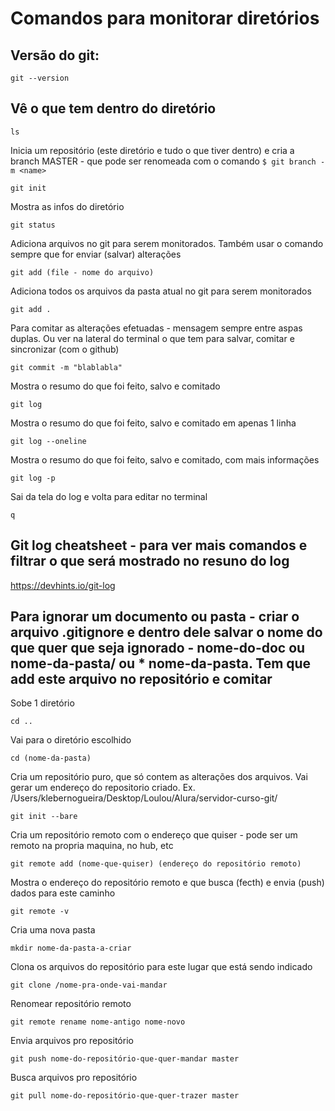 

# Comandos para monitorar diretórios

## Versão do git:
```
git --version
```


## Vê o que tem dentro do diretório
```
ls
```


Inicia um repositório (este diretório e tudo o que tiver dentro) e cria a branch MASTER - que pode ser renomeada com o comando ```$ git branch -m <name>```
```
git init
```


Mostra as infos do diretório
```
git status
```


Adiciona arquivos no git para serem monitorados. Também usar o comando sempre que for enviar (salvar) alterações
```
git add (file - nome do arquivo)
```


Adiciona todos os arquivos da pasta atual no git para serem monitorados
```
git add .
```


Para comitar as alterações efetuadas - mensagem sempre entre aspas duplas. Ou ver na lateral do terminal o que tem para salvar, comitar e sincronizar (com o github)
```
git commit -m "blablabla"
```


Mostra o resumo do que foi feito, salvo e comitado
```
git log
```


Mostra o resumo do que foi feito, salvo e comitado em apenas 1 linha
```
git log --oneline
```


Mostra o resumo do que foi feito, salvo e comitado, com mais informações
```
git log -p
```


 Sai da tela do log e volta para editar no terminal
```
q
```


## Git log cheatsheet - para ver mais comandos e filtrar o que será mostrado no resuno do log
https://devhints.io/git-log



## Para ignorar um documento ou pasta - criar o arquivo .gitignore e dentro dele salvar o nome do que quer que seja ignorado - nome-do-doc ou nome-da-pasta/  ou * nome-da-pasta. Tem que add este arquivo no repositório e comitar



Sobe 1 diretório
```
cd ..
```


Vai para o diretório escolhido
```
cd (nome-da-pasta)
````


Cria um repositório puro, que só contem as alterações dos arquivos. Vai gerar um endereço do repositorio criado. Ex. /Users/klebernogueira/Desktop/Loulou/Alura/servidor-curso-git/
```
git init --bare
```


Cria um repositório remoto com o endereço que quiser - pode ser um remoto na propria maquina, no hub, etc
```
git remote add (nome-que-quiser) (endereço do repositório remoto)
```


Mostra o endereço do repositório remoto e que busca (fecth) e envia (push) dados para este caminho
```
git remote -v
```

Cria uma nova pasta
```
mkdir nome-da-pasta-a-criar
```


Clona os arquivos do repositório para este lugar que está sendo indicado
```
git clone /nome-pra-onde-vai-mandar
```


Renomear repositório remoto
```
git remote rename nome-antigo nome-novo
```


Envia arquivos pro repositório
```
git push nome-do-repositório-que-quer-mandar master
```


Busca arquivos pro repositório
```
git pull nome-do-repositório-que-quer-trazer master
```

